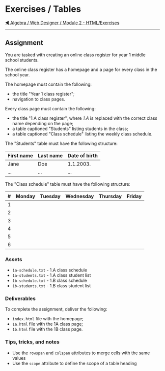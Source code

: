 # Exercises / Tables

[:arrow_backward: Algebra / Web Designer / Module 2 - HTML/Exercises](../)

---

## Assignment

You are tasked with creating an online class register for year 1 middle school students.

The online class register has a homepage and a page for every class in the school year.

The homepage must contain the following:

- the title "Year 1 class register";
- navigation to class pages.

Every class page must contain the following:

- the title "1.A class register", where *1.A* is replaced with the correct class name depending on the page;
- a table captioned "Students" listing students in the class;
- a table captioned "Class schedule" listing the weekly class schedule.

The "Students" table must have the following structure:

| First name | Last name | Date of birth |
| ---------- | --------- | ------------- |
| Jane       | Doe       | 1.1.2003.     |
| ...        | ...       | ...           |

The "Class schedule" table must have the following structure:

| # | Monday | Tuesday | Wednesday | Thursday | Friday |
| - | ------ | ------- | --------- | -------- | ------ |
| 1 |        |         |           |          |        |
| 2 |        |         |           |          |        |
| 3 |        |         |           |          |        |
| 4 |        |         |           |          |        |
| 5 |        |         |           |          |        |
| 6 |        |         |           |          |        |

### Assets

- `1a-schedule.txt` - 1.A class schedule
- `1a-students.txt` - 1.A class student list
- `1b-schedule.txt` - 1.B class schedule
- `1b-students.txt` - 1.B class student list

### Deliverables

To complete the assignment, deliver the following:

- `index.html` file with the homepage;
- `1a.html` file with the 1A class page;
- `1b.html` file with the 1B class page.

### Tips, tricks, and notes

- Use the `rowspan` and `colspan` attributes to merge cells with the same values
- Use the `scope` attribute to define the scope of a table heading
